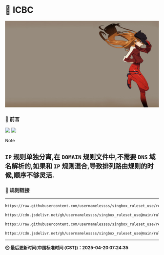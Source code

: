 
# 🧸 ICBC
![](https://raw.githubusercontent.com/usernamelessss/picture-bed/main/images/202504042256831.jpg)
### 📣 前言
![](https://shields.io/badge/-移除重复规则-ff69b4) ![](https://shields.io/badge/-IP&nbsp;规则单独存放不与&nbsp;DOMAIN&nbsp;等混合-green)
> [!NOTE]
**`IP` 规则单独分离,在 `DOMAIN` 规则文件中,不需要 `DNS` 域名解析的,如果和 `IP` 规则混合,导致排列路由规则的时候,顺序不够灵活.**
---

###  🔗 规则链接
---

```url
https://raw.githubusercontent.com/usernamelessss/singbox_ruleset_use/refs/heads/main/rule/ICBC/ICBC_No_IP.json
```

```url
https://cdn.jsdelivr.net/gh/usernamelessss/singbox_ruleset_use@main/rule/ICBC/ICBC_No_IP.json
```

```url
https://raw.githubusercontent.com/usernamelessss/singbox_ruleset_use/refs/heads/main/rule/ICBC/ICBC_No_IP.srs
```

```url
https://cdn.jsdelivr.net/gh/usernamelessss/singbox_ruleset_use@main/rule/ICBC/ICBC_No_IP.srs
```

---
**⏲️ 最后更新时间(中国标准时间 (CST))：2025-04-20 07:24:35**